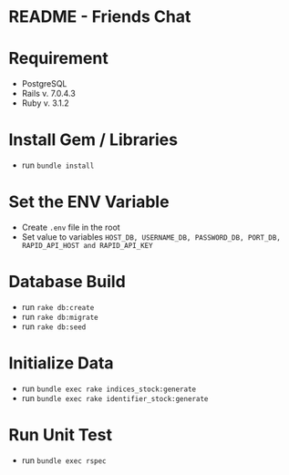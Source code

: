 # README - Friends Chat

# Requirement
  - PostgreSQL
  - Rails v. 7.0.4.3
  - Ruby v. 3.1.2

# Install Gem / Libraries
  - run ```bundle install```

# Set the ENV Variable
  - Create ```.env``` file in the root
  - Set value to variables ```HOST_DB, USERNAME_DB, PASSWORD_DB, PORT_DB, RAPID_API_HOST and RAPID_API_KEY```

# Database Build
  - run ```rake db:create```
  - run ```rake db:migrate```
  - run ```rake db:seed```

# Initialize Data
  - run ```bundle exec rake indices_stock:generate```
  - run ```bundle exec rake identifier_stock:generate```

# Run Unit Test
  - run ```bundle exec rspec```
